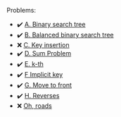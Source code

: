 Problems:
- :heavy_check_mark: [A. Binary search tree](https://codeforces.com/group/QmrArgR1Jp/contest/275057/problem/A?locale=en)
- :heavy_check_mark: [B. Balanced binary search tree](https://codeforces.com/group/QmrArgR1Jp/contest/275057/problem/B)
- :x: [C. Key insertion](https://codeforces.com/group/QmrArgR1Jp/contest/275057/problem/C)
- :heavy_check_mark: [D. Sum Problem](https://codeforces.com/group/QmrArgR1Jp/contest/275057/problem/D)
- :heavy_check_mark: [E. k-th](https://codeforces.com/group/QmrArgR1Jp/contest/275057/problem/E)
- :heavy_check_mark: [F Implicit key](https://codeforces.com/group/QmrArgR1Jp/contest/275057/problem/F)
- :heavy_check_mark: [G. Move to front](https://codeforces.com/group/QmrArgR1Jp/contest/275057/problem/G)
- :heavy_check_mark: [H. Reverses](https://codeforces.com/group/QmrArgR1Jp/contest/275057/problem/H)
- :x: [Oh, roads](https://codeforces.com/group/QmrArgR1Jp/contest/275057/problem/I)
